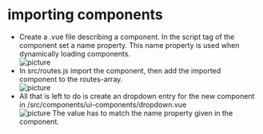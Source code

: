 # importing components

- Create a .vue file describing a component. In the script tag of the component set a name property. This name property is used when dynamically loading components.  
  ![picture](../assets/img/ex1.PNG)
- In src/routes.js import the component, then add the imported component to the routes-array.  
  ![picture](../assets/img/ex3.PNG)
- All that is left to do is create an dropdown entry for the new component in /src/components/ui-components/dropdown.vue  
  ![picture](../assets/img/ex4.png)
  The value has to match the name property given in the component.
